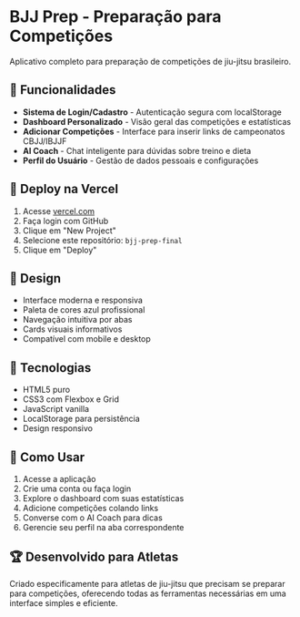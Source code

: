 # BJJ Prep - Preparação para Competições

Aplicativo completo para preparação de competições de jiu-jitsu brasileiro.

## 🥋 Funcionalidades

- **Sistema de Login/Cadastro** - Autenticação segura com localStorage
- **Dashboard Personalizado** - Visão geral das competições e estatísticas
- **Adicionar Competições** - Interface para inserir links de campeonatos CBJJ/IBJJF
- **AI Coach** - Chat inteligente para dúvidas sobre treino e dieta
- **Perfil do Usuário** - Gestão de dados pessoais e configurações

## 🚀 Deploy na Vercel

1. Acesse [vercel.com](https://vercel.com)
2. Faça login com GitHub
3. Clique em "New Project"
4. Selecione este repositório: `bjj-prep-final`
5. Clique em "Deploy"

## 🎨 Design

- Interface moderna e responsiva
- Paleta de cores azul profissional
- Navegação intuitiva por abas
- Cards visuais informativos
- Compatível com mobile e desktop

## 💾 Tecnologias

- HTML5 puro
- CSS3 com Flexbox e Grid
- JavaScript vanilla
- LocalStorage para persistência
- Design responsivo

## 📱 Como Usar

1. Acesse a aplicação
2. Crie uma conta ou faça login
3. Explore o dashboard com suas estatísticas
4. Adicione competições colando links
5. Converse com o AI Coach para dicas
6. Gerencie seu perfil na aba correspondente

## 🏆 Desenvolvido para Atletas

Criado especificamente para atletas de jiu-jitsu que precisam se preparar para competições, oferecendo todas as ferramentas necessárias em uma interface simples e eficiente.

